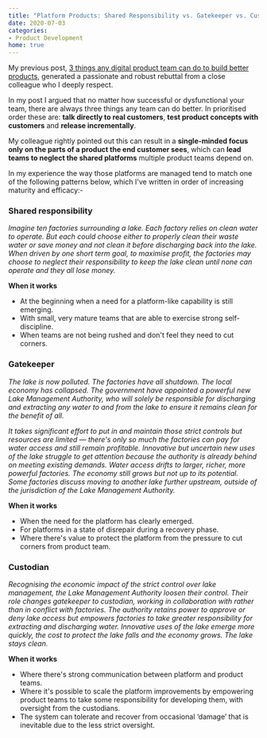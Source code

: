```yaml
---
title: "Platform Products: Shared Responsibility vs. Gatekeeper vs. Custodian"
date: 2020-07-03
categories:
- Product Development
home: true
---
```

My previous post, [3 things any digital product team can do to build better products](https://mattandre.ws/2020/05/waterfall-to-agile/), generated a passionate and robust rebuttal from a close colleague who I deeply respect.

In my post I argued that no matter how successful or dysfunctional your team, there are always three things any team can do better. In prioritised order these are: **talk directly to real customers**, **test product concepts with customers** and **release incrementally**.

My colleague rightly pointed out this can result in a **single-minded focus only on the parts of a product the end customer sees**, which can **lead teams to neglect the shared platforms** multiple product teams depend on.

In my experience the way those platforms are managed tend to match one of the following patterns below, which I've written in order of increasing maturity and efficacy:-

### Shared responsibility

*Imagine ten factories surrounding a lake. Each factory relies on clean water to operate. But each could choose either to properly clean their waste water or save money and not clean it before discharging back into the lake. When driven by one short term goal, to maximise profit, the factories may choose to neglect their responsibility to keep the lake clean until none can operate and they all lose money.*

**When it works**

- At the beginning when a need for a platform-like capability is still emerging.
- With small, very mature teams that are able to exercise strong self-discipline.
- When teams are not being rushed and don't feel they need to cut corners.

### Gatekeeper

*The lake is now polluted. The factories have all shutdown. The local economy has collapsed. The government have appointed a powerful new Lake Management Authority, who will solely be responsible for discharging and extracting any water to and from the lake  to ensure it remains clean for the benefit of all.*

*It takes significant effort to put in and maintain those strict controls but resources are limited — there's only so much the factories can pay for water access and still remain profitable. Innovative but uncertain new uses of the lake struggle to get attention because the authority is already behind on meeting existing demands. Water access drifts to larger, richer, more powerful factories. The economy still grows but not up to its potential. Some factories discuss moving to another lake further upstream, outside of the jurisdiction of the Lake Management Authority.*

**When it works**

- When the need for the platform has clearly emerged.
- For platforms in a state of disrepair during a recovery phase.
- Where there's value to protect the platform from the pressure to cut corners from product team.

### Custodian

*Recognising the economic impact of the strict control over lake management, the Lake Management Authority loosen their control. Their role changes gatekeeper to custodian, working in collaboration with rather than in conflict with factories. The authority retains power to approve or deny lake access but empowers factories to take greater responsibility for extracting and discharging water. Innovative uses of the lake emerge more quickly, the cost to protect the lake falls and the economy grows. The lake stays clean.*

**When it works**

- Where there's strong communication between platform and product teams.
- Where it's possible to scale the platform improvements by empowering product teams to take some responsibility for developing them, with oversight from the custodians.
- The system can tolerate and recover from occasional ‘damage’ that is inevitable due to the less strict oversight.
